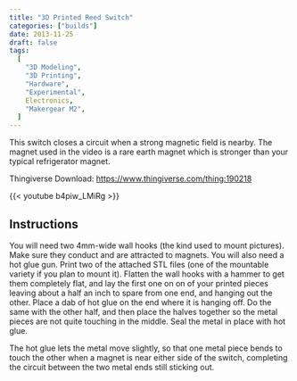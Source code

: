```yaml
---
title: "3D Printed Reed Switch"
categories: ["builds"]
date: 2013-11-25
draft: false
tags:
  [
    "3D Modeling",
    "3D Printing",
    "Hardware",
    "Experimental",
    Electronics,
    "Makergear M2",
  ]
---
```


This switch closes a circuit when a strong magnetic field is nearby. The magnet used in the video is a rare earth magnet which is stronger than your typical refrigerator magnet.

Thingiverse Download: https://www.thingiverse.com/thing:190218

<!--more-->

{{< youtube b4piw_LMiRg >}}

## Instructions

You will need two 4mm-wide wall hooks (the kind used to mount pictures). Make sure they conduct and are attracted to magnets. You will also need a hot glue gun.
Print two of the attached STL files (one of the mountable variety if you plan to mount it). Flatten the wall hooks with a hammer to get them completely flat, and lay the first one on on of your printed pieces leaving about a half an inch to spare from one end, and hanging out the other. Place a dab of hot glue on the end where it is hanging off. Do the same with the other half, and then place the halves together so the metal pieces are not quite touching in the middle. Seal the metal in place with hot glue.

The hot glue lets the metal move slightly, so that one metal piece bends to touch the other when a magnet is near either side of the switch, completing the circuit between the two metal ends still sticking out.
